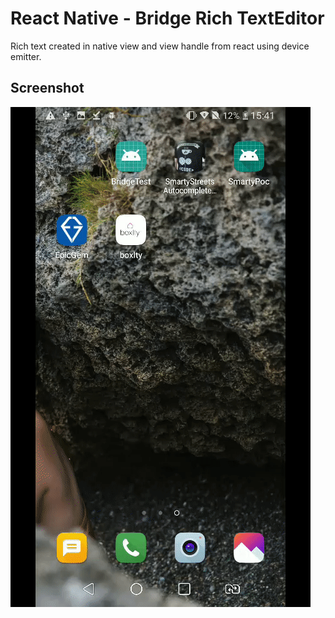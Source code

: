 # React Native - Bridge Rich TextEditor

Rich text created in native view and view handle from react using device emitter.

Screenshot
-----------

![Demo screenshot](Demo/texteditor.gif "gif demo")

